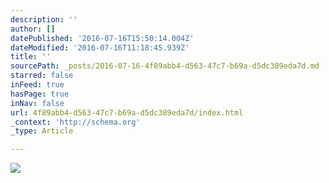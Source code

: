 ```yaml
---
description: ''
author: []
datePublished: '2016-07-16T15:50:14.004Z'
dateModified: '2016-07-16T11:18:45.939Z'
title: ''
sourcePath: _posts/2016-07-16-4f89abb4-d563-47c7-b69a-d5dc389eda7d.md
starred: false
inFeed: true
hasPage: true
inNav: false
url: 4f89abb4-d563-47c7-b69a-d5dc389eda7d/index.html
_context: 'http://schema.org'
_type: Article

---
```

![](https://the-grid-user-content.s3-us-west-2.amazonaws.com/befeabea-4cc9-4196-8cb1-ad79ddf03b09.jpg)